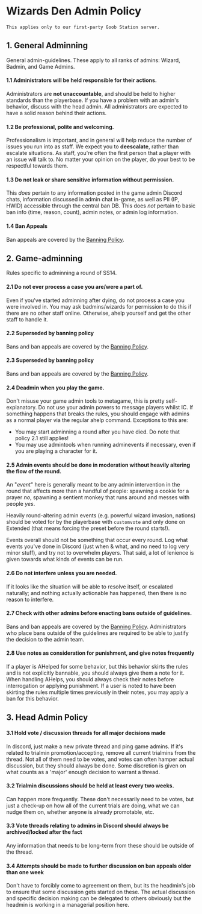 # Wizards Den Admin Policy

```admonish
This applies only to our first-party Goob Station server.
```

## 1. General Adminning
General admin-guidelines. These apply to all ranks of admins: Wizard, Badmin, and Game Admins.
#### 1.1 **Administrators will be held responsible for their actions.**
Administrators are **not unaccountable**, and should be held to higher standards than the playerbase. If you have a problem with an admin's behavior, discuss with the head admin. All administrators are expected to have a solid reason behind their actions.
#### 1.2 **Be professional, polite and welcoming.**
Professionalism is important, and in general will help reduce the number of issues you run into as staff. We expect you to **deescalate**, rather than escalate situations.
As staff, you're often the first person that a player with an issue will talk to. No matter your opinion on the player, do your best to be respectful towards them.
#### 1.3 **Do not leak or share sensitive information without permission.**
This *does* pertain to any information posted in the game admin Discord chats, information discussed in admin chat in-game, as well as PII (IP, HWID) accessible through the central ban DB. This does *not* pertain to basic ban info (time, reason, count), admin notes, or admin log information.
#### 1.4 **Ban Appeals**
Ban appeals are covered by the [Banning Policy](./banning-policy.md).

## 2. Game-adminning
Rules specific to adminning a round of SS14.
#### 2.1 **Do not ever process a case you are/were a part of.**
Even if you've started adminning after dying, do not process a case you were involved in. You may ask badmins/wizards for permission to do this if there are no other staff online. Otherwise, ahelp yourself and get the other staff to handle it.
#### 2.2 **Superseded by banning policy**
Bans and ban appeals are covered by the [Banning Policy](./banning-policy.md).
#### 2.3 **Superseded by banning policy**
Bans and ban appeals are covered by the [Banning Policy](./banning-policy.md).
#### 2.4 **Deadmin when you play the game.**
Don't misuse your game admin tools to metagame, this is pretty self-explanatory.
Do not use your admin powers to message players whilst IC. If something happens that breaks the rules, you should engage with admins as a normal player via the regular ahelp command.
Exceptions to this are:
- You may start adminning a round after you have died. Do note that policy 2.1 still applies!
- You may use admintools when running adminevents if necessary, even if you are playing a character for it.
#### 2.5 **Admin events should be done in moderation without heavily altering the flow of the round.**
An "*event*" here is generally meant to be any admin intervention in the round that affects more than a handful of people: spawning a cookie for a prayer *no*, spawning a sentient monkey that runs around and messes with people *yes*.

Heavily round-altering admin events (e.g. powerful wizard invasion, nations) should be voted for by the playerbase with `customvote` and only done on Extended (that means forcing the preset before the round starts!).

Events overall should not be something that occur every round. Log what events you've done in Discord (just when & what, and no need to log very minor stuff), and try not to overwhelm players. That said, a lot of lenience is given towards what kinds of events can be run.

#### 2.6 **Do not interfere unless you are needed.**
If it looks like the situation will be able to resolve itself, or escalated naturally; and nothing actually actionable has happened, then there is no reason to interfere.
#### 2.7 **Check with other admins before enacting bans outside of guidelines.**
Bans and ban appeals are covered by the [Banning Policy](./banning-policy.md). Administrators who place bans outside of the guidelines are required to be able to justify the decision to the admin team.
#### 2.8 **Use notes as consideration for punishment, and give notes frequently**
If a player is AHelped for some behavior, but this behavior skirts the rules and is not explicitly bannable, you should always give them a note for it. When handling AHelps, you should always check their notes before interrogation or applying punishment. If a user is noted to have been skirting the rules multiple times previously in their notes, you may apply a ban for this behavior.

## 3. Head Admin Policy

#### 3.1 **Hold vote / discussion threads for all major decisions made**
In discord, just make a new private thread and ping game admins. If it's related to trialmin promotion/accepting, remove all current trialmins from the thread. Not all of them need to be votes, and votes can often hamper actual discussion, but they should always be done. Some discretion is given on what counts as a 'major' enough decision to warrant a thread.

#### 3.2 **Trialmin discussions should be held at least every two weeks.**
Can happen more frequently. These don't necessarily need to be votes, but just a check-up on how all of the current trials are doing, what we can nudge them on, whether anyone is already promotable, etc.

#### 3.3 **Vote threads relating to admins in Discord should always be archived/locked after the fact**
Any information that needs to be long-term from these should be outside of the thread.

#### 3.4 **Attempts should be made to further discussion on ban appeals older than one week**
Don't have to forcibly come to agreement on them, but its the headmin's job to ensure that some discussion gets started on these. The actual discussion and specific decision making can be delegated to others obviously but the headmin is working in a managerial position here.
